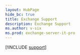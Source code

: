 ```yaml
--- 
layout: HubPage
hide_bc: true
title: Exchange Support
description: Exchange Support
ms.author: v-six
ms.prod: exchange-server-it-pro
---
```


[!INCLUDE [support](../../common/Office/includes/troubleshoot.md)]
